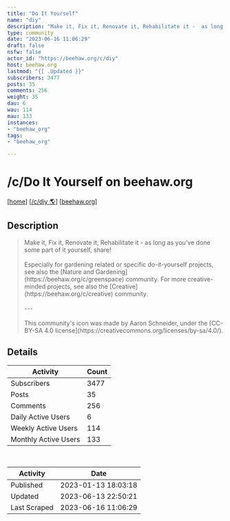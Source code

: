 ```yaml
---
title: "Do It Yourself" 
name: "diy"
description: "Make it, Fix it, Renovate it, Rehabilitate it -  as long as you’ve done some part of it yourself, share!Especially for gardening related or specific do-it-yourself projects, see also the [Nature and Gardening](https://beehaw.org/c/greenspace) community. For more creative-minded projects, see also the [Creative](https://beehaw.org/c/creative) community.---This community's icon was made by Aaron Schneider, under the [CC-BY-SA 4.0 license](https://creativecommons.org/licenses/by-sa/4.0/)."
type: community
date: "2023-06-16 11:06:29"
draft: false
nsfw: false
actor_id: "https://beehaw.org/c/diy"
host: beehaw.org
lastmod: "{[ .Updated }}"
subscribers: 3477
posts: 35
comments: 256
weight: 35
dau: 6
wau: 114
mau: 133
instances:
- "beehaw_org"
tags: 
- "beehaw_org"

---
```


# /c/Do It Yourself on beehaw.org

[[home](/)]
[[/c/diy 🌎](https://beehaw.org/c/diy)]
[[beehaw.org](/instances/beehaw_org)]


## Description 

<blockquote class="description">
Make it, Fix it, Renovate it, Rehabilitate it -  as long as you’ve done some part of it yourself, share!<br><br>Especially for gardening related or specific do-it-yourself projects, see also the [Nature and Gardening](https://beehaw.org/c/greenspace) community. For more creative-minded projects, see also the [Creative](https://beehaw.org/c/creative) community.<br><br>---<br><br>This community's icon was made by Aaron Schneider, under the [CC-BY-SA 4.0 license](https://creativecommons.org/licenses/by-sa/4.0/).
</blockquote>


## Details

| Activity | Count  |
|----------------------|---|
| Subscribers          | 3477 |
| Posts                | 35  |
| Comments             | 256  |
| Daily Active Users   | 6  |
| Weekly Active Users  | 114  |
| Monthly Active Users | 133  |

<br>

| Activity | Date |
|----------------------|---|
| Published            | 2023-01-13 18:03:18 |
| Updated              | 2023-06-13 22:50:21 |
| Last Scraped         | 2023-06-16 11:06:29 |

